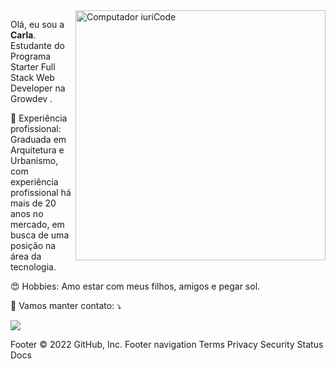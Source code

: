 <img src="https://raw.githubusercontent.com/MicaelliMedeiros/micaellimedeiros/master/image/computer-illustration.png" min-width="400px" max-width="400px" width="400px" align="right" alt="Computador iuriCode">

<p align="left"> 
  Olá, eu sou a <strong>Carla</strong>.<br>
  Estudante do Programa Starter Full Stack Web Developer na Growdev .
</p>

<p align="left">
  💼 Experiência profissional: Graduada em Arquitetura e Urbanismo, com experiência profissional há mais de 20 anos no mercado, em busca de uma posição na área da tecnologia.
</p>

<p align="left">
  😍 Hobbies: Amo estar com meus filhos, amigos e pegar sol.
</p>


<p align="left">
  💌 Vamos manter contato: ⤵️
</p>

  <a href="#" alt="Linkedin">
  <img src="https://img.shields.io/badge/-Linkedin-0e76a8?style=flat-square&logo=Linkedin&logoColor=white&link=https://www.linkedin.com/in/carla-hentschel-5b1723b9/" /></a>

</p>  
Footer
© 2022 GitHub, Inc.
Footer navigation
Terms
Privacy
Security
Status
Docs

